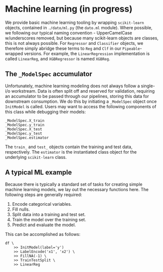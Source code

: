 # Machine learning \(in progress\)

We provide basic machine learning tooling by wrapping `scikit-learn` objects, contained in `./dato/ml.py` \(the `dato.ml` module\). Where possible, we following our typical naming convention - UpperCamelCase w/underscores removed, but because many scikit-learn objects are classes, this is not always possible. For `Regressor` and `Classifier` objects, we therefore simply abridge these terms to `Reg` and `Clf` in our `Pipeable`-wrapped versions. For example, the `LinearRegression` implementation is called `LinearReg`, and `XGBRegressor` is named `XGBReg`.

## The `_ModelSpec` accumulator

Unfortunately, machine learning modeling does not always follow a single-i/o workstream. Data is often split off and reserved for validation, requiring an accumulator to be passed through our pipelines, storing this data for downstream consumption. We do this by initiating a `_ModelSpec` object once `InitModel` is called. Users may want to access the following components of this class while debugging their models:

```text
_ModelSpec.X_train
_ModelSpec.y_train
_ModelSpec.X_test
_ModelSpec.y_test
_ModelSpec.estimator
```

The `train_` and `test_` objects contain the training and test data, respectively. The `estimator` is the instantiated class object for the underlying `scikit-learn` class.

## A typical ML example

Because there is typically a standard set of tasks for creating simple machine learning models, we lay out the necessary functions here. The following steps are generally required:

1. Encode categorical variables.
2. Fill nulls.
3. Split data into a training and test set.
4. Train the model over the training set.
5. Predict and evaluate the model.

This can be accomplished as follows:

```text
df \
    >> InitModel(label='y')
    >> LabelEncode('x1', 'x2') \
    >> FillNA(-1) \
    >> TrainTestSplit \
    >> LinearReg
```

